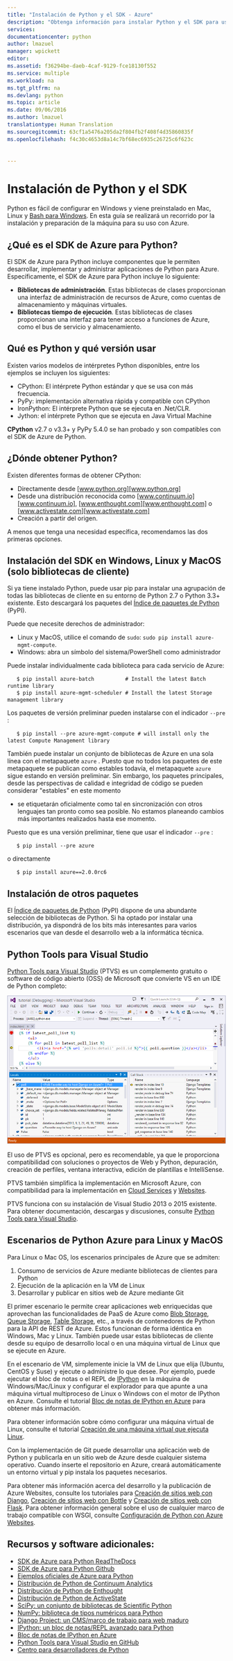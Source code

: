 ```yaml
---
title: "Instalación de Python y el SDK - Azure"
description: "Obtenga información para instalar Python y el SDK para usarlos con Azure."
services: 
documentationcenter: python
author: lmazuel
manager: wpickett
editor: 
ms.assetid: f36294be-daeb-4caf-9129-fce18130f552
ms.service: multiple
ms.workload: na
ms.tgt_pltfrm: na
ms.devlang: python
ms.topic: article
ms.date: 09/06/2016
ms.author: lmazuel
translationtype: Human Translation
ms.sourcegitcommit: 63cf1a5476a205da2f804fb2f408f4d35860835f
ms.openlocfilehash: f4c30c4653d8a14c7bf68ec6935c26725c6f623c


---
```

# <a name="installing-python-and-the-sdk"></a>Instalación de Python y el SDK
Python es fácil de configurar en Windows y viene preinstalado en Mac, Linux y [Bash para Windows](https://msdn.microsoft.com/commandline/wsl/about). En esta guía se realizará un recorrido por la instalación y preparación de la máquina para su uso con Azure.

## <a name="whats-in-the-python-azure-sdk"></a>¿Qué es el SDK de Azure para Python?
El SDK de Azure para Python incluye componentes que le permiten desarrollar, implementar y administrar aplicaciones de Python para Azure. Específicamente, el SDK de Azure para Python incluye lo siguiente:

* **Bibliotecas de administración**. Estas bibliotecas de clases proporcionan una interfaz de administración de recursos de Azure, como cuentas de almacenamiento y máquinas virtuales.
* **Bibliotecas tiempo de ejecución**. Estas bibliotecas de clases proporcionan una interfaz para tener acceso a funciones de Azure, como el bus de servicio y almacenamiento.

## <a name="which-python-and-which-version-to-use"></a>Qué es Python y qué versión usar
Existen varios modelos de intérpretes Python disponibles, entre los ejemplos se incluyen los siguientes:

* CPython: El intérprete Python estándar y que se usa con más frecuencia.
* PyPy: implementación alternativa rápida y compatible con CPython
* IronPython: El intérprete Python que se ejecuta en .Net/CLR.
* Jython: el intérprete Python que se ejecuta en Java Virtual Machine

**CPython** v2.7 o v3.3+ y PyPy 5.4.0 se han probado y son compatibles con el SDK de Azure de Python.

## <a name="where-to-get-python"></a>¿Dónde obtener Python?
Existen diferentes formas de obtener CPython:

* Directamente desde [www.python.org][www.python.org]
* Desde una distribución reconocida como [www.continuum.io][www.continuum.io], [www.enthought.com][www.enthought.com] o [www.activestate.com][www.activestate.com]
* Creación a partir del origen.

A menos que tenga una necesidad específica, recomendamos las dos primeras opciones.

## <a name="sdk-installation-on-windows-linux-and-macos-client-libraries-only"></a>Instalación del SDK en Windows, Linux y MacOS (solo bibliotecas de cliente)
Si ya tiene instalado Python, puede usar pip para instalar una agrupación de todas las bibliotecas de cliente en su entorno de Python 2.7 o Python 3.3+ existente. Esto descargará los paquetes del [Índice de paquetes de Python][Índice de paquetes de Python] (PyPI).

Puede que necesite derechos de administrador:

* Linux y MacOS, utilice el comando de `sudo`: `sudo pip install azure-mgmt-compute`.
* Windows: abra un símbolo del sistema/PowerShell como administrador

Puede instalar individualmente cada biblioteca para cada servicio de Azure:

```console
   $ pip install azure-batch          # Install the latest Batch runtime library
   $ pip install azure-mgmt-scheduler # Install the latest Storage management library
```

Los paquetes de versión preliminar pueden instalarse con el indicador `--pre` :

```console
   $ pip install --pre azure-mgmt-compute # will install only the latest Compute Management library
```

También puede instalar un conjunto de bibliotecas de Azure en una sola línea con el metapaquete `azure` . Puesto que no todos los paquetes de este metapaquete se publican como estables todavía, el metapaquete `azure` sigue estando en versión preliminar.
Sin embargo, los paquetes principales, desde las perspectivas de calidad e integridad de código se pueden considerar "estables" en este momento

* se etiquetarán oficialmente como tal en sincronización con otros lenguajes tan pronto como sea posible.
  No estamos planeando cambios más importantes realizados hasta ese momento.

Puesto que es una versión preliminar, tiene que usar el indicador `--pre` :

```console
   $ pip install --pre azure
```

o directamente

```console
   $ pip install azure==2.0.0rc6
```

## <a name="getting-more-packages"></a>Instalación de otros paquetes
El [Índice de paquetes de Python][Índice de paquetes de Python] (PyPI) dispone de una abundante selección de bibliotecas de Python.  Si ha optado por instalar una distribución, ya dispondrá de los bits más interesantes para varios escenarios que van desde el desarrollo web a la informática técnica.

## <a name="python-tools-for-visual-studio"></a>Python Tools para Visual Studio
[Python Tools para Visual Studio][Python Tools para Visual Studio] (PTVS) es un complemento gratuito o software de código abierto (OSS) de Microsoft que convierte VS en un IDE de Python completo:

![how-to-install-python-ptvs](./media/python-how-to-install/how-to-install-python-ptvs.png)

El uso de PTVS es opcional, pero es recomendable, ya que le proporciona compatibilidad con soluciones o proyectos de Web y Python, depuración, creación de perfiles, ventana interactiva, edición de plantillas e IntelliSense.

PTVS también simplifica la implementación en Microsoft Azure, con compatibilidad para la implementación en [Cloud Services](cloud-services/cloud-services-python-ptvs.md) y [Websites](app-service-web/web-sites-python-ptvs-django-mysql.md).

PTVS funciona con su instalación de Visual Studio 2013 o 2015 existente.  Para obtener documentación, descargas y discusiones, consulte [Python Tools para Visual Studio].  

## <a name="python-azure-scenarios-for-linux-and-macos"></a>Escenarios de Python Azure para Linux y MacOS
Para Linux o Mac OS, los escenarios principales de Azure que se admiten:

1. Consumo de servicios de Azure mediante bibliotecas de clientes para Python
2. Ejecución de la aplicación en la VM de Linux
3. Desarrollar y publicar en sitios web de Azure mediante Git

El primer escenario le permite crear aplicaciones web enriquecidas que aprovechan las funcionalidades de PaaS de Azure como [Blob Storage](virtual-machines/virtual-machines-linux-quick-create-cli.md?toc=%2fazure%2fvirtual-machines%2flinux%2ftoc.json), [Queue Storage](storage/storage-python-how-to-use-queue-storage.md), [Table Storage](storage/storage-python-how-to-use-table-storage.md), etc., a través de contenedores de Python para la API de REST de Azure. Estos funcionan de forma idéntica en Windows, Mac y Linux.  También puede usar estas bibliotecas de cliente desde su equipo de desarrollo local o en una máquina virtual de Linux que se ejecute en Azure.

En el escenario de VM, simplemente inicie la VM de Linux que elija (Ubuntu, CentOS y Suse) y ejecute o administre lo que desee.  Por ejemplo, puede ejecutar el bloc de notas o el REPL de [IPython][IPython] en la máquina de Windows/Mac/Linux y configurar el explorador para que apunte a una máquina virtual multiproceso de Linux o Windows con el motor de IPython en Azure. Consulte el tutorial [Bloc de notas de IPython en Azure](virtual-machines/virtual-machines-linux-jupyter-notebook.md?toc=%2fazure%2fvirtual-machines%2flinux%2ftoc.json) para obtener más información.

Para obtener información sobre cómo configurar una máquina virtual de Linux, consulte el tutorial [Creación de una máquina virtual que ejecuta Linux](virtual-machines/virtual-machines-linux-quick-create-cli.md?toc=%2fazure%2fvirtual-machines%2flinux%2ftoc.json).

Con la implementación de Git puede desarrollar una aplicación web de Python y publicarla en un sitio web de Azure desde cualquier sistema operativo.  Cuando inserte el repositorio en Azure, creará automáticamente un entorno virtual y pip instala los paquetes necesarios.

Para obtener más información acerca del desarrollo y la publicación de Azure Websites, consulte los tutoriales para [Creación de sitios web con Django](app-service-web/web-sites-python-create-deploy-django-app.md), [Creación de sitios web con Bottle](app-service-web/web-sites-python-create-deploy-bottle-app.md) y [Creación de sitios web con Flask](app-service-web/web-sites-python-create-deploy-flask-app.md). Para obtener información general sobre el uso de cualquier marco de trabajo compatible con WSGI, consulte [Configuración de Python con Azure Websites](app-service-web/web-sites-python-configure.md).

## <a name="additional-software-and-resources"></a>Recursos y software adicionales:
* [SDK de Azure para Python ReadTheDocs](http://azure-sdk-for-python.readthedocs.io/en/latest/)
* [SDK de Azure para Python Github](https://github.com/Azure/azure-sdk-for-python)
* [Ejemplos oficiales de Azure para Python](https://azure.microsoft.com/documentation/samples/?platform=python)
* [Distribución de Python de Continuum Analytics][Distribución de Python de Continuum Analytics]
* [Distribución de Python de Enthought][Distribución de Python de Enthought]
* [Distribución de Python de ActiveState][Distribución de Python de ActiveState]
* [SciPy: un conjunto de bibliotecas de Scientific Python][SciPy: un conjunto de bibliotecas de Scientific Python]
* [NumPy: biblioteca de tipos numéricos para Python][NumPy: biblioteca de tipos numéricos para Python]
* [Django Project: un CMS/marco de trabajo para web maduro][Django Project: un CMS/marco de trabajo para web maduro]
* [IPython: un bloc de notas/REPL avanzado para Python][IPython: un bloc de notas/REPL avanzado para Python]
* [Bloc de notas de IPython en Azure](virtual-machines/virtual-machines-linux-jupyter-notebook.md?toc=%2fazure%2fvirtual-machines%2flinux%2ftoc.json)
* [Python Tools para Visual Studio en GitHub][Python Tools para Visual Studio en GitHub]
* [Centro para desarrolladores de Python](/develop/python/)

[Distribución de Python de Continuum Analytics]: http://continuum.io
[Distribución de Python de Enthought]: http://www.enthought.com
[Distribución de Python de ActiveState]: http://www.activestate.com
[www.python.org]: http://www.python.org
[www.continuum.io]: http://continuum.io
[www.enthought.com]: http://www.enthought.com
[www.activestate.com]: http://www.activestate.com
[SciPy: un conjunto de bibliotecas de Scientific Python]: http://www.scipy.org
[NumPy: biblioteca de tipos numéricos para Python]: http://www.numpy.org
[Django Project: un CMS/marco de trabajo para web maduro]: http://www.djangoproject.com
[IPython: un bloc de notas/REPL avanzado para Python]: http://ipython.org
[IPython]: http://ipython.org
[Bloc de notas de IPython en Azure]: virtual-machines-linux-jupyter-notebook.md
[Servicios en la nube]: cloud-services-python-ptvs.md
[Sitios web]: web-sites-python-ptvs-django-mysql.md
[Python Tools para Visual Studio]: http://aka.ms/ptvs
[Python Tools para Visual Studio en GitHub]: https://github.com/microsoft/ptvs
[Índice de paquetes de Python]: http://pypi.python.org/pypi
[SDK de Microsoft Azure para Python 2.7]: http://go.microsoft.com/fwlink/?LinkId=254281
[SDK de Microsoft Azure para Python 3.4]: http://go.microsoft.com/fwlink/?LinkID=516990
[Configuración de una VM de Linux mediante el Azure Portal]: create-and-configure-opensuse-vm-in-portal.md
[Uso de la interfaz de la línea de comandos de Azure]: crossplat-cmd-tools.md
[Creación de una máquina virtual que ejecuta Linux]: virtual-machines-linux-quick-create-cli.md
[Creación de sitios web con Django]: web-sites-python-create-deploy-django-app.md
[Creación de sitios web con Bottle]: web-sites-python-create-deploy-bottle-app.md
[Creación de sitios web con Flask]: web-sites-python-create-deploy-flask-app.md
[Configuración de Python con Azure Websites]: web-sites-python-configure.md
[table storage]: storage-python-how-to-use-table-storage.md
[queue storage]: storage-python-how-to-use-queue-storage.md
[blob storage]: storage-python-how-to-use-blob-storage.md



<!--HONumber=Nov16_HO3-->


